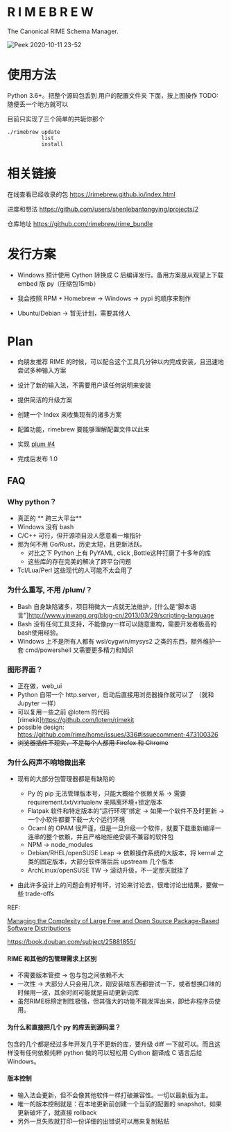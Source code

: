  # R I M E B R E W
The Canonical RIME Schema Manager.

![Peek 2020-10-11 23-52](https://user-images.githubusercontent.com/20123683/95703540-23415080-0c1d-11eb-8663-1af78e76d624.gif)


# 使用方法

Python 3.6+。把整个源码包丢到 用户的配置文件夹 下面，按上图操作 TODO: 随便丢一个地方就可以

目前只实现了三个简单的共轭你那个
```
./rimebrew update
           list
           install
```

# 相关链接

在线查看已经收录的包 <https://rimebrew.github.io/index.html>

进度和想法 <https://github.com/users/shenlebantongying/projects/2>

仓库地址 <https://github.com/rimebrew/rime_bundle>

# 发行方案

+ Windows 预计使用 Cython 转换成 C 后编译发行。备用方案是从观望上下载 embed 版 py（压缩包15mb）

+ 我会按照 RPM + Homebrew -> Windows -> pypi 的顺序来制作
+ Ubuntu/Debian -> 暂无计划，需要其他人

# Plan

+ 向朋友推荐 RIME 的时候，可以配合这个工具几分钟以内完成安装，且迅速地尝试多种输入方案
+ 设计了新的输入法，不需要用户读任何说明来安装
+ 提供简洁的升级方案
+ 创建一个 Index 来收集现有的诸多方案
+ 配置功能，rimebrew 要能够理解配置文件以此来
+ 实现 [plum #4](https://github.com/rime/plum/issues/4)

+ 完成后发布 1.0


## FAQ

### Why python？

+ 真正的 ** 跨三大平台**
+ Windows 没有 bash
+ C/C++ 可行，但开源项目没人愿意看一堆指针
+ 那为何不用 Go/Rust，历史太短，且更新活跃。
  + 对比之下 Python 上有 PyYAML, click ,Bottle这种打磨了十多年的库
  + 这些库的存在完美的解决了跨平台问题
+ Tcl/Lua/Perl 这些现代的人可能不太会用了

### 为什么重写, 不用 /plum/？

+ Bash 自身缺陷诸多，项目稍微大一点就无法维护，[什么是“脚本语言”]<http://www.yinwang.org/blog-cn/2013/03/29/scripting-language>
+ Bash 没有任何工具支持，不能像py一样可以随意重构，需要开发者极高的bash使用经验。
+ Windows 上不是所有人都有 wsl/cygwin/mysys2 之类的东西，额外维护一套 cmd/powershell 又需要更多精力和知识

### 图形界面？

+ 正在做，web_ui
+ Python 自带一个 http.server，启动后直接用浏览器操作就可以了 （就和 Jupyter 一样）
+ 可以复用一些之前 @lotem 的代码 [rimekit]<https://github.com/lotem/rimekit>
+ possible design: https://github.com/rime/home/issues/336#issuecomment-473100326
+ ~~浏览器插件不现实，不是每个人都用 Firefox 和 Chrome~~

### 为什么闷声不响地做出来

+ 现有的大部分包管理器都是有缺陷的
    + Py 的 pip 无法管理版本号，只能大概给个依赖关系 -> 需要 requirement.txt/virtualenv 来隔离环境+锁定版本
    + Flatpak 软件和特定版本的“运行环境”绑定 -> 如果一个软件不及时更新 -> 一个小软件都要下载一大个运行环境
    + Ocaml 的 OPAM 很严谨，但是一旦升级一个软件，就要下载重新编译一连串的整个依赖，并且严格地拒绝安装不兼容的软件包
    + NPM -> node_modules
    + Debian/RHEL/openSUSE Leap -> 依赖操作系统的大版本，将 kernal 之类的固定版本，大部分软件落后后 upstream 几个版本
    + ArchLinux/openSUSE TW -> 滚动升级，不一定那天就挂了

+ 由此许多设计上的问题会有好有坏，讨论来讨论去，很难讨论出结果，要做一些 trade-offs

REF: 

[Managing the Complexity of Large Free and Open Source Package-Based Software Distributions](https://hal.archives-ouvertes.fr/file/index/docid/149566/filename/ase.pdf)

<https://book.douban.com/subject/25881855/>

#### RIME 和其他的包管理需求上区别

+ 不需要版本管控 -> 包与包之间依赖不大
+ 一次性 -> 大部分人只会用几次，刚安装啥东西都尝试一下，或者想换口味的时候用一波，其余时间可能就是自动更新词库
+ 虽然RIME标榜定制性极强，但其强大的功能不能发挥出来，即给非程序员使用。

#### 为什么和直接把几个 py 的库丢到源码里？

包含的几个都是经过多年开发几乎不更新的库，要升级 diff 一下就可以。而且这样没有任何依赖纯粹 python 做的可以轻松用 Cython 翻译成 C 语言后给 Windows。


#### 版本控制

+ 输入法会更新，但不会像其他软件一样打破兼容性。一切以最新版为主。
+ 唯一的版本控制就是：在本地更新前创建一个当前的配置的 snapshot，如果更新破坏了，就直接 rollback
+ 另外一旦失败就打印一份详细的出错说可以用来复制粘贴

